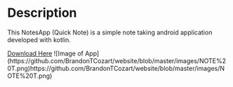 <h1>Description</h1>
<p>This NotesApp (Quick Note) is a simple note taking android application developed with kotlin.</p>
<a href="https://play.google.com/store/apps/details?id=com.startapp.quicknoteeasy">Download Here</a>
![Image of App](https://github.com/BrandonTCozart/website/blob/master/images/NOTE%20T.png)https://github.com/BrandonTCozart/website/blob/master/images/NOTE%20T.png)
